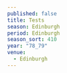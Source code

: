 ```yaml
---
published: false
title: Tests
season: Edinburgh
period: Edinburgh
season_sort: 410
year: "78_79"
venue:
  - Edinburgh
---
```


